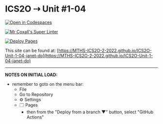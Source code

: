 # ICS2O ⇢ Unit #1-04

[![Open in Codespaces](https://classroom.github.com/assets/launch-codespace-f4981d0f882b2a3f0472912d15f9806d57e124e0fc890972558857b51b24a6f9.svg)](https://classroom.github.com/open-in-codespaces?assignment_repo_id=10166728)

[![Mr Coxall's Super Linter](https://github.com/MTHS-ICS2O-2-2022/ICS2O-Unit-1-04-janet-do/workflows/Mr%20Coxall's%20Super%20Linter/badge.svg)](https://github.com/MTHS-ICS2O-2-2022/ICS2O-Unit-1-04-janet-do/actions)

[![Deploy Pages](https://github.com/MTHS-ICS2O-2-2022/ICS2O-Unit-1-04-janet-do/workflows/Deploy%20Pages/badge.svg)](https://github.com/MTHS-ICS2O-2-2022/ICS2O-Unit-1-04-janet-do/actions)

This site can be found at: [https://MTHS-ICS2O-2-2022.github.io/ICS2O-Unit-1-04-janet-do](https://MTHS-ICS2O-2-2022.github.io/ICS2O-Unit-1-04-janet-do)

---

**NOTES ON INITIAL LOAD:**
- remember to goto on the menu bar:
  - File
  - Go to Repository
  - ⚙ Settings
  - 🗔 Pages
    - then from the "Deploy from a branch ▼" button, select "GitHub Actions"

